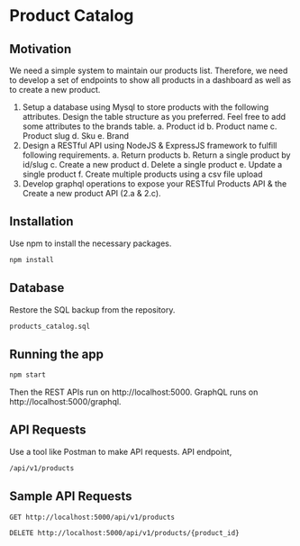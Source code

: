 # Product Catalog

## Motivation

We need a simple system to maintain our products list. Therefore, we need to develop a set of
endpoints to show all products in a dashboard as well as to create a new product.
1. Setup a database using Mysql to store products with the following attributes. Design the
table structure as you preferred. Feel free to add some attributes to the brands table.
a. Product id
b. Product name
c. Product slug
d. Sku
e. Brand
2. Design a RESTful API using NodeJS & ExpressJS framework to fulfill following
requirements.
a. Return products
b. Return a single product by id/slug
c. Create a new product
d. Delete a single product
e. Update a single product
f. Create multiple products using a csv file upload
3. Develop graphql operations to expose your RESTful Products API & the Create a new
product API (2.a & 2.c).

## Installation

Use npm to install the necessary packages.

```bash
npm install
```
## Database

Restore the SQL backup from the repository.
```bash
products_catalog.sql
```

## Running the app

```bash
npm start
```
Then the REST APIs run on http://localhost:5000.
GraphQL runs on http://localhost:5000/graphql.

## API Requests

Use a tool like Postman to make API requests. API endpoint,
```bash
/api/v1/products
```

## Sample API Requests


```bash
GET http://localhost:5000/api/v1/products
```
```bash
DELETE http://localhost:5000/api/v1/products/{product_id}
```